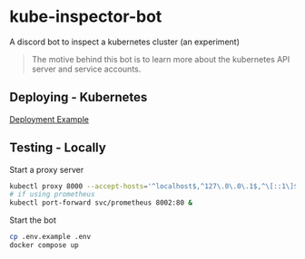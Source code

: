 # kube-inspector-bot
A discord bot to inspect a kubernetes cluster (an experiment)

> The motive behind this bot is to learn more about the kubernetes API server and service accounts.

## Deploying - Kubernetes
[Deployment Example](examples)

## Testing - Locally
Start a proxy server
```bash
kubectl proxy 8000 --accept-hosts='^localhost$,^127\.0\.0\.1$,^\[::1\]$,^host.docker.internal$' &
# if using prometheus
kubectl port-forward svc/prometheus 8002:80 &
```

Start the bot
```bash
cp .env.example .env
docker compose up
```
